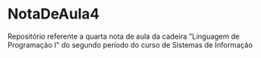 # NotaDeAula4
Repositório referente a quarta nota de aula da cadeira "Linguagem de Programação I" do segundo período do curso de Sistemas de Informação 
